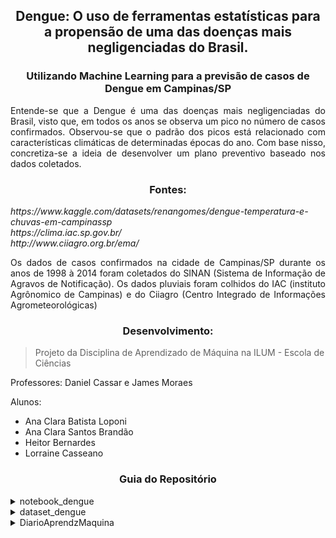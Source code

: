 <h2 align = "center"> Dengue: O uso de ferramentas estatísticas para a propensão de uma das doenças mais negligenciadas do Brasil. </h2>
<h3 align = "center"> Utilizando Machine Learning para a previsão de casos de Dengue em Campinas/SP </h3>

<p align = "justify"> Entende-se que a Dengue é uma das doenças mais negligenciadas do Brasil, visto que, em todos os anos se observa um pico no número de casos confirmados. Observou-se que o padrão dos picos está relacionado com características climáticas de determinadas épocas do ano. Com base nisso, concretiza-se a ideia de desenvolver um plano preventivo baseado nos dados coletados. </p>

<h3 align = "center"> Fontes: </h3>
<p align = "justify"><i> https://www.kaggle.com/datasets/renangomes/dengue-temperatura-e-chuvas-em-campinassp
<br> https://clima.iac.sp.gov.br/
<br> http://www.ciiagro.org.br/ema/ </i></p>

<p align = "justify"> Os dados de casos confirmados na cidade de Campinas/SP durante os anos de 1998 à 2014 foram coletados do SINAN (Sistema de Informação de Agravos de Notificação). Os dados pluviais foram colhidos do IAC (instituto Agrônomico de Campinas) e do Ciiagro (Centro Integrado de Informações Agrometeorológicas) </p>

<h3 align = "center"> Desenvolvimento: </h3>
<blockquote> Projeto da Disciplina de Aprendizado de Máquina na ILUM - Escola de Ciências </blockquote>

<p align = "justify"> Professores: Daniel Cassar e James Moraes </p>
<p align = "justify"> Alunos: </p>
<ul>
  <li> Ana Clara Batista Loponi </li>
  <li> Ana Clara Santos Brandão </li>
  <li> Heitor Bernardes </li>
  <li> Lorraine Casseano </li>
</ul>

<h3 align = "center"> Guia do Repositório </h3>

<details><summary> notebook_dengue </summary> 
<p align = "justify"> Dados Coletados 
<br> - Tratamento dos Dados
<br> - Normalização
<br> - Análise dos Dados
<br> - Matriz Covariância
<br> - Gráficos
</p>
</details>

<details><summary> dataset_dengue </summary>
<p align = "justify"> Dataset
<br> - Data Mensal entre os anos de 1998 à 2014
<br> - Número de Casos Confirmados 
<br> - Temperatura Média, Mínima e Máxima
</p>
</details>

<details><summary> DiarioAprendzMaquina </summary>
<p align = "justify"> Dataset
<br> - 08_02
<br> - 08_09
<br> - 08_16
<br> - 08_23
<br> - 08_30
<br> - 09_13
<br> - 09_20
</p>
</details>
